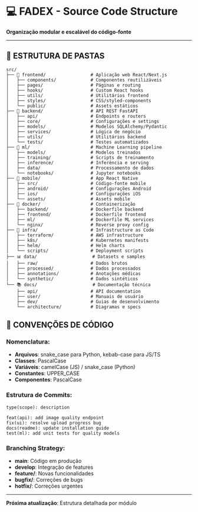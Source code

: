# 💻 FADEX - Source Code Structure

**Organização modular e escalável do código-fonte**

---

## 📂 **ESTRUTURA DE PASTAS**

```
src/
├── 📱 frontend/                 # Aplicação web React/Next.js
│   ├── components/             # Componentes reutilizáveis
│   ├── pages/                  # Páginas e routing
│   ├── hooks/                  # Custom React hooks
│   ├── utils/                  # Utilitários frontend
│   ├── styles/                 # CSS/styled-components
│   └── public/                 # Assets estáticos
├── 🔧 backend/                  # API REST FastAPI
│   ├── api/                    # Endpoints e routers
│   ├── core/                   # Configurações e settings
│   ├── models/                 # Modelos SQLAlchemy/Pydantic
│   ├── services/               # Lógica de negócio
│   ├── utils/                  # Utilitários backend
│   └── tests/                  # Testes automatizados
├── 🧠 ml/                       # Machine Learning pipeline
│   ├── models/                 # Modelos treinados
│   ├── training/               # Scripts de treinamento
│   ├── inference/              # Inferência e serving
│   ├── data/                   # Processamento de dados
│   └── notebooks/              # Jupyter notebooks
├── 📱 mobile/                   # App React Native
│   ├── src/                    # Código-fonte mobile
│   ├── android/                # Configurações Android
│   ├── ios/                    # Configurações iOS
│   └── assets/                 # Assets mobile
├── 🐳 docker/                   # Containerização
│   ├── backend/                # Dockerfile backend
│   ├── frontend/               # Dockerfile frontend
│   ├── ml/                     # Dockerfile ML services
│   └── nginx/                  # Reverse proxy config
├── 🚀 infra/                    # Infrastructure as Code
│   ├── terraform/              # AWS infrastructure
│   ├── k8s/                    # Kubernetes manifests
│   ├── helm/                   # Helm charts
│   └── scripts/                # Deployment scripts
├── 📊 data/                     # Datasets e samples
│   ├── raw/                    # Dados brutos
│   ├── processed/              # Dados processados
│   ├── annotations/            # Anotações médicas
│   └── synthetic/              # Dados sintéticos
└── 📚 docs/                     # Documentação técnica
    ├── api/                    # API documentation
    ├── user/                   # Manuais de usuário
    ├── dev/                    # Guias de desenvolvimento
    └── architecture/           # Diagramas e specs
```

## 🎯 **CONVENÇÕES DE CÓDIGO**

### **Nomenclatura**:
- **Arquivos**: snake_case para Python, kebab-case para JS/TS
- **Classes**: PascalCase
- **Variáveis**: camelCase (JS) / snake_case (Python)
- **Constantes**: UPPER_CASE
- **Componentes**: PascalCase

### **Estrutura de Commits**:
```
type(scope): description

feat(api): add image quality endpoint
fix(ui): resolve upload progress bug
docs(readme): update installation guide
test(ml): add unit tests for quality models
```

### **Branching Strategy**:
- **main**: Código em produção
- **develop**: Integração de features
- **feature/**: Novas funcionalidades
- **bugfix/**: Correções de bugs
- **hotfix/**: Correções urgentes

---

**Próxima atualização**: Estrutura detalhada por módulo